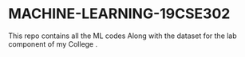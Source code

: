 # MACHINE-LEARNING-19CSE302

This repo contains all the ML codes Along with the dataset for the lab component of my College . 
